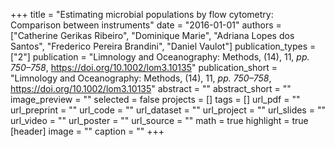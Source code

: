 +++
title = "Estimating microbial populations by flow cytometry: Comparison between instruments"
date = "2016-01-01"
authors = ["Catherine Gerikas Ribeiro", "Dominique Marie", "Adriana Lopes dos Santos", "Frederico Pereira Brandini", "Daniel Vaulot"]
publication_types = ["2"]
publication = "Limnology and Oceanography: Methods, (14), 11, _pp. 750–758_, https://doi.org/10.1002/lom3.10135"
publication_short = "Limnology and Oceanography: Methods, (14), 11, _pp. 750–758_, https://doi.org/10.1002/lom3.10135"
abstract = ""
abstract_short = ""
image_preview = ""
selected = false
projects = []
tags = []
url_pdf = ""
url_preprint = ""
url_code = ""
url_dataset = ""
url_project = ""
url_slides = ""
url_video = ""
url_poster = ""
url_source = ""
math = true
highlight = true
[header]
image = ""
caption = ""
+++

